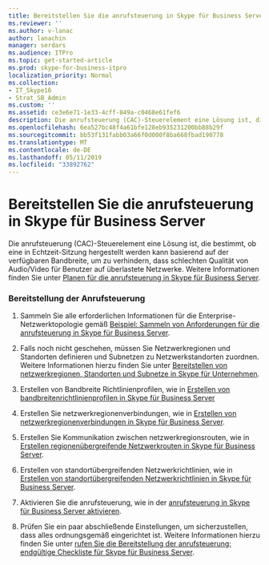 ```yaml
---
title: Bereitstellen Sie die anrufsteuerung in Skype für Business Server
ms.reviewer: ''
ms.author: v-lanac
author: lanachin
manager: serdars
ms.audience: ITPro
ms.topic: get-started-article
ms.prod: skype-for-business-itpro
localization_priority: Normal
ms.collection:
- IT_Skype16
- Strat_SB_Admin
ms.custom: ''
ms.assetid: ce3e6e71-1e33-4cff-849a-c0468e61fef6
description: Die anrufsteuerung (CAC)-Steuerelement eine Lösung ist, die bestimmt, ob eine in Echtzeit-Sitzung hergestellt werden kann basierend auf der verfügbaren Bandbreite, um zu verhindern, dass schlechten Qualität von Audio/Video für Benutzer auf überlastete Netzwerke.
ms.openlocfilehash: 6ea527bc48f4a61bfe128eb935231200bb88b29f
ms.sourcegitcommit: bb53f131fabb03a66f0d000f8ba668fbad190778
ms.translationtype: MT
ms.contentlocale: de-DE
ms.lasthandoff: 05/11/2019
ms.locfileid: "33892762"
---
```

# <a name="deploy-call-admission-control-in-skype-for-business-server"></a>Bereitstellen Sie die anrufsteuerung in Skype für Business Server
 
Die anrufsteuerung (CAC)-Steuerelement eine Lösung ist, die bestimmt, ob eine in Echtzeit-Sitzung hergestellt werden kann basierend auf der verfügbaren Bandbreite, um zu verhindern, dass schlechten Qualität von Audio/Video für Benutzer auf überlastete Netzwerke. Weitere Informationen finden Sie unter [Planen für die anrufsteuerung in Skype für Business Server](../../plan-your-deployment/enterprise-voice-solution/call-admission-control.md).
  
### <a name="to-deploy-call-admission-control"></a>Bereitstellung der Anrufsteuerung

1.  Sammeln Sie alle erforderlichen Informationen für die Enterprise-Netzwerktopologie gemäß [Beispiel: Sammeln von Anforderungen für die anrufsteuerung in Skype für Business Server](../../plan-your-deployment/enterprise-voice-solution/example-gathering-requirements.md).
    
2. Falls noch nicht geschehen, müssen Sie Netzwerkregionen und Standorten definieren und Subnetzen zu Netzwerkstandorten zuordnen. Weitere Informationen hierzu finden Sie unter [Bereitstellen von netzwerkregionen, Standorten und Subnetze in Skype für Unternehmen](deploy-network.md).
    
3. Erstellen von Bandbreite Richtlinienprofilen, wie in [Erstellen von bandbreitenrichtlinienprofilen in Skype für Business Server](create-bandwidth-policy-profiles.md)
    
4. Erstellen Sie netzwerkregionenverbindungen, wie in [Erstellen von netzwerkregionenverbindungen in Skype für Business Server](create-network-region-links.md).
    
5. Erstellen Sie Kommunikation zwischen netzwerkregionsrouten, wie in [Erstellen regionenübergreifende Netzwerkrouten in Skype für Business Server](create-network-interregional-routes.md).
    
6. Erstellen von standortübergreifenden Netzwerkrichtlinien, wie in [Erstellen von standortübergreifenden Netzwerkrichtlinien in Skype für Business Server](create-network-intersite-policies.md).
    
7. Aktivieren Sie die anrufsteuerung, wie in der [anrufsteuerung in Skype für Business Server aktivieren](enable-call-admission-control.md).
    
8. Prüfen Sie ein paar abschließende Einstellungen, um sicherzustellen, dass alles ordnungsgemäß eingerichtet ist. Weitere Informationen hierzu finden Sie unter [rufen Sie die Bereitstellung der anrufsteuerung: endgültige Checkliste für Skype für Business Server](final-checklist.md).
    

